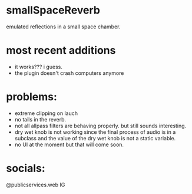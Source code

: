 # smallSpaceReverb
emulated reflections in a small space chamber.

# most recent additions
- it works??? i guess.
- the plugin doesn't crash computers anymore

# problems: 

- extreme clipping on lauch
- no tails in the reverb.
- not all allpass filters are behaving properly. but still sounds interesting.
- dry wet knob is not working since the final process of audio is in a subclass and the value of the dry wet knob is not a static variable.
- no UI at the moment but that will come soon.


# socials:
@publicservices.web IG
